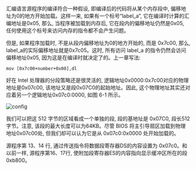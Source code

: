 汇编语言源程序的编译符合一种假设, 即编译后的代码将从某个内存段中, 偏移地址为0的地方开始加载。这样一来, 如果有一个标号“label_a”, 它在编译时计算的汇编地址是0x05, 那么, 当程序被加载到内存后, 它在段内的偏移地址仍然是0x05, 任何使用这个标号来访问内存的指令都不会产生问题。

但是, 如果程序加载时, 不是从段内偏移地址为0的地方开始的, 而是 0x7c00, 那么, label\_a的实际偏移地址就是0x7c05。这时, 所有访问 label\_a 的指令仍然会访问偏移地址0x05, 因为这是在编译时就决定了的。上一章写法: 

```
mov [0x7c00+number+0x00],dl
```

好在 Intel 处理器的分段策略还是很灵活的, 逻辑地址0x0000:0x7c00对应的物理地址是0x07c00, 该地址又是段0x07C0的起始地址。因此, 这个物理地址其实还对应着另一个逻辑地址0x07c0:0000, 如图 6-1 所示。

![config](images/1.png)

我们可以把这 512 字节的区域看成一个单独的段, 段的基地址是 0x07C0, 段长512字节。注意, 该段的最大长度可以为64KB。尽管 BIOS 将主引导扇区加载到物理地址0x07c00处, 但我们却可以认为它是从 0x07c0:0x0000 处开始加载的。

源程序第 13、14 行, 通过传送指令将数据段寄存器DS的内容设置为 0x07c0。和以前一样, 源程序第16、17行, 使附加段寄存器ES的内容指向显示缓冲区所在的段 0xb800。